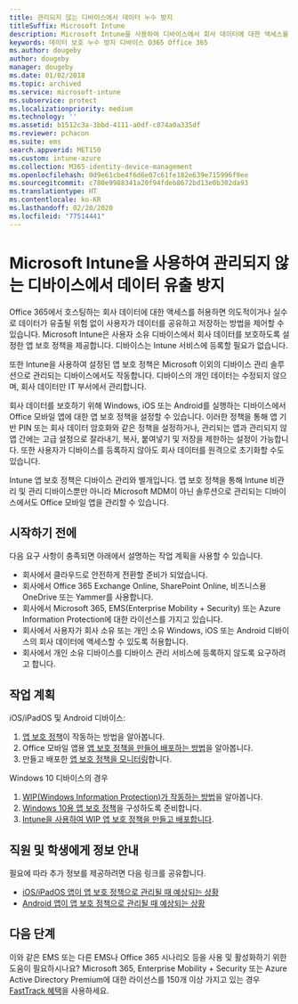 ```yaml
---
title: 관리되지 않는 디바이스에서 데이터 누수 방지
titleSuffix: Microsoft Intune
description: Microsoft Intune을 사용하여 디바이스에서 회사 데이터에 대한 액세스를 허용하고 데이터 유출로부터 데이터를 보호합니다.
keywords: 데이터 보호 누수 방지 디바이스 O365 Office 365
ms.author: dougeby
author: dougeby
manager: dougeby
ms.date: 01/02/2018
ms.topic: archived
ms.service: microsoft-intune
ms.subservice: protect
ms.localizationpriority: medium
ms.technology: ''
ms.assetid: b1512c3a-3bbd-4111-a0df-c874a0a335df
ms.reviewer: pchacon
ms.suite: ems
search.appverid: MET150
ms.custom: intune-azure
ms.collection: M365-identity-device-management
ms.openlocfilehash: 0d9e61cbe4f6d6e07c61fe182e639e715996f9ee
ms.sourcegitcommit: c780e9988341a20f94fdeb8672bd13e0b302da93
ms.translationtype: HT
ms.contentlocale: ko-KR
ms.lasthandoff: 02/20/2020
ms.locfileid: "77514441"
---
```

# <a name="prevent-data-leaks-on-non-managed-devices-using-microsoft-intune"></a>Microsoft Intune을 사용하여 관리되지 않는 디바이스에서 데이터 유출 방지

Office 365에서 호스팅하는 회사 데이터에 대한 액세스를 허용하면 의도적이거나 실수로 데이터가 유출될 위험 없이 사용자가 데이터를 공유하고 저장하는 방법을 제어할 수 있습니다. Microsoft Intune은 사용자 소유 디바이스에서 회사 데이터를 보호하도록 설정한 앱 보호 정책을 제공합니다. 디바이스는 Intune 서비스에 등록할 필요가 없습니다. 

또한 Intune을 사용하여 설정된 앱 보호 정책은 Microsoft 이외의 디바이스 관리 솔루션으로 관리되는 디바이스에서도 작동합니다. 디바이스의 개인 데이터는 수정되지 않으며, 회사 데이터만 IT 부서에서 관리합니다. 

회사 데이터를 보호하기 위해 Windows, iOS 또는 Android를 실행하는 디바이스에서 Office 모바일 앱에 대한 앱 보호 정책을 설정할 수 있습니다. 이러한 정책을 통해 앱 기반 PIN 또는 회사 데이터 암호화와 같은 정책을 설정하거나, 관리되는 앱과 관리되지 않 앱 간에는 고급 설정으로 잘라내기, 복사, 붙여넣기 및 저장을 제한하는 설정이 가능합니다. 또한 사용자가 디바이스를 등록하지 않아도 회사 데이터를 원격으로 초기화할 수도 있습니다.

Intune 앱 보호 정책은 디바이스 관리와 별개입니다. 앱 보호 정책을 통해 Intune 비관리 및 관리 디바이스뿐만 아니라 Microsoft MDM이 아닌 솔루션으로 관리되는 디바이스에서도 Office 모바일 앱을 관리할 수 있습니다.

## <a name="before-you-begin"></a>시작하기 전에

다음 요구 사항이 충족되면 아래에서 설명하는 작업 계획을 사용할 수 있습니다.

* 회사에서 클라우드로 안전하게 전환할 준비가 되었습니다.
* 회사에서 Office 365 Exchange Online, SharePoint Online, 비즈니스용 OneDrive 또는 Yammer를 사용합니다.
* 회사에서 Microsoft 365, EMS(Enterprise Mobility + Security) 또는 Azure Information Protection에 대한 라이선스를 가지고 있습니다.
* 회사에서 사용자가 회사 소유 또는 개인 소유 Windows, iOS 또는 Android 디바이스의 회사 데이터에 액세스할 수 있도록 허용합니다.
* 회사에서 개인 소유 디바이스를 디바이스 관리 서비스에 등록하지 않도록 요구하려고 합니다.

## <a name="action-plan"></a>작업 계획

iOS/iPadOS 및 Android 디바이스:

1. [앱 보호 정책](../apps/app-protection-policy.md)이 작동하는 방법을 알아봅니다.
2. Office 모바일 앱용 [앱 보호 정책을 만들어 배포하는 방법](../apps/app-protection-policies.md)을 알아봅니다.
3. 만들고 배포한 [앱 보호 정책을 모니터링](../apps/app-protection-policies-monitor.md)합니다.

Windows 10 디바이스의 경우

1. [WIP(Windows Information Protection)가 작동하는 방법](https://docs.microsoft.com/windows/threat-protection/windows-information-protection/protect-enterprise-data-using-wip)을 알아봅니다.
2. [Windows 10용 앱 보호 정책](../apps/app-protection-policies-configure-windows-10.md)을 구성하도록 준비합니다.
3. [Intune을 사용하여 WIP 앱 보호 정책을 만들고 배포합니다](../apps/windows-information-protection-policy-create.md).

## <a name="what-to-tell-employees-and-students"></a>직원 및 학생에게 정보 안내

필요에 따라 추가 정보를 제공하려면 다음 링크를 공유합니다.

* [iOS/iPadOS 앱이 앱 보호 정책으로 관리될 때 예상되는 상황](../fundamentals/end-user-mam-apps-ios.md)
* [Android 앱이 앱 보호 정책으로 관리될 때 예상되는 상황](../fundamentals/end-user-mam-apps-android.md)

## <a name="next-steps"></a>다음 단계

이와 같은 EMS 또는 다른 EMS나 Office 365 시나리오 등을 사용 및 활성화하기 위한 도움이 필요하시나요? Microsoft 365, Enterprise Mobility + Security 또는 Azure Active Directory Premium에 대한 라이선스를 150개 이상 가지고 있는 경우 [FastTrack 혜택](https://docs.microsoft.com/enterprise-mobility-security/solutions/enterprise-mobility-fasttrack-program)을 사용하세요.
